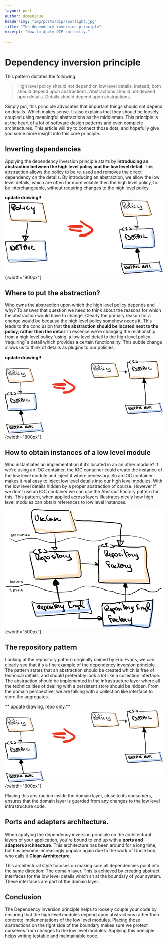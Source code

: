 ```yaml
---
layout: post
author: domenique
header-img: "img/posts/dip/spotlight.jpg"
title: "The dependency inversion principle"
excerpt: "How to Apply DIP correctly."

---
```


# Dependency inversion principle
This pattern dictates the following:

> High level policy should not depend on low level details, instead, both should depend upon abstractions. Abstractions should not depend upon details. Details should depend upon abstractions.

Simply put, this principle advocates that important things should not depend on details. Which makes sense. It also explains that they should be loosely coupled using meaningful abstractions as the middleman. This principle is at the heart of a lot of software design patterns and even complete architectures. This article will try to connect those dots, and hopefully give you some more insight into this core principle. 

## Inverting dependencies
Applying the dependency inversion principle starts by **introducing an abstraction between the high level policy and the low level detail**. This abstraction allows the policy to be re-used and removes the direct dependency on the details. By introducing an abstraction, we allow the low level details, which are often far more volatile then the high level policy, to be interchangeable, without requiring changes to the high level policy. 

**update drawing!!**
![Introduce an abstraction](/img/posts/dip/introduceInterface.png){:width="900px"}

## Where to put the abstraction?
Who owns the abstraction upon which the high level policy depends and why? To answer that question we need to think about the reasons for which the abstraction would have to change. Clearly the primary reason for a change would be because the high level policy somehow needs it. This leads to the conclusion that **the abstraction should be located next to the policy, rather then the detail**. In essence we’re changing the relationship from a high level policy ‘using’ a low level detail to the high level policy ‘requiring’ a detail which provides a certain functionality. This subtle change allows us to think of details as plugins to our policies.

**update drawing!!**
![Move interface](/img/posts/dip/moveInterface.png){:width="800px"}

## How to obtain instances of a low level module
Who instantiates an implementation if it’s located in an an other module? If we're using an IOC container, the IOC container could create the instance of the low level module and inject it where necessary. So an IOC container makes it real easy to inject low level details into our high level modules. With the low level details hidden by a proper abstraction of course. However if we don't use an IOC container we can use the Abstract Factory pattern for this. This pattern, when applied across layers illustrates nicely how high level modules can obtain references to low level instances.

![Introduce a factory](/img/posts/dip/withFactory.png){:width="500px"}

## The repository pattern
Looking at the repository pattern originally coined by Eric Evans, we can clearly see that it's a fine example of the dependency inversion principle. The pattern states that an abstraction should be created which is free of technical details, and should preferably look a lot like a collection interface. The abstraction should be implemented in the infrastructure layer where all the technicalities of dealing with a persistent store should be hidden. From the domain perspective, we are talking with a collection like interface to store the aggregates.

** update drawing, repo only.**
![Move interface](/img/posts/dip/moveInterface.png){:width="800px"}

Placing this abstraction inside the domain layer, close to its consumers, ensures that the domain layer is guarded from any changes to the low level infrastructure code.

## Ports and adapters architecture.
When applying the dependency inversion principle on the architectural layers of your application, you're bound to end up with a **ports and adapters architecture**. This architecture has been around for a long time, but has become increasingly popular again due to the work of Uncle bob, who calls it **Clean Architecture**.

This architectural style focuses on making sure all dependencies point into the same direction: The domain layer. This is achieved by creating abstract interfaces for the low level details which sit at the boundary of your system. These interfaces are part of the domain layer.

## Conclusion
The Dependency inversion principle helps to loosely couple your code by ensuring that the high level modules depend upon abstractions rather then concrete implementations of the low level modules. Placing those abstractions on the right side of the boundary makes sure we protect ourselves from changes to the low level modules. Applying this principle helps writing testable and maintainable code.